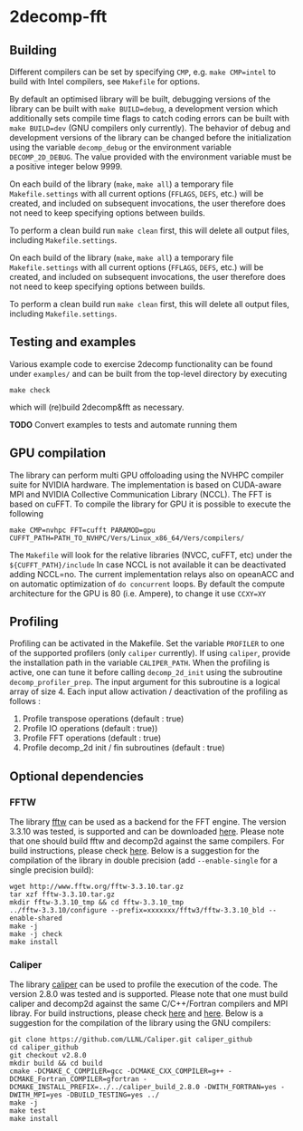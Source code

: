 # 2decomp-fft

## Building

Different compilers can be set by specifying `CMP`, e.g. `make CMP=intel`
to build with Intel compilers, see `Makefile` for options.

By default an optimised library will be built, debugging versions of the
library can be built with `make BUILD=debug`, a development version which 
additionally sets compile time flags to catch coding errors can be built 
with `make BUILD=dev` (GNU compilers only currently). The behavior of debug
and development versions of the library can be changed before the initialization
using the variable ``decomp_debug`` or the environment variable ``DECOMP_2D_DEBUG``.
The value provided with the environment variable must be a positive integer below 9999.

On each build of the library (`make`, `make all`) a temporary file `Makefile.settings` with
all current options (`FFLAGS`, `DEFS`, etc.) will be created, and included
on subsequent invocations, the user therefore does not need to keep
specifying options between builds.

To perform a clean build run `make clean` first, this will delete all
output files, including `Makefile.settings`.

On each build of the library (`make`, `make all`) a temporary file `Makefile.settings` with
all current options (`FFLAGS`, `DEFS`, etc.) will be created, and included
on subsequent invocations, the user therefore does not need to keep
specifying options between builds.

To perform a clean build run `make clean` first, this will delete all
output files, including `Makefile.settings`.

## Testing and examples

Various example code to exercise 2decomp functionality can be found under ``examples/``
and can be built from the top-level directory by executing
```
make check
```
which will (re)build 2decomp&fft as necessary.

**TODO** Convert examples to tests and automate running them

## GPU compilation

The library can perform multi GPU offoloading using the NVHPC compiler suite for NVIDIA hardware. 
The implementation is based on CUDA-aware MPI and NVIDIA Collective Communication Library (NCCL).
The FFT is based on cuFFT. 
To compile the library for GPU it is possible to execute the following
```
make CMP=nvhpc FFT=cufft PARAMOD=gpu CUFFT_PATH=PATH_TO_NVHPC/Vers/Linux_x86_64/Vers/compilers/ 
``` 
The `Makefile` will look for the relative libraries (NVCC, cuFFT, etc) under the `${CUFFT_PATH}/include`
In case NCCL is not available it can  be deactivated adding NCCL=no. The current implementation relays also on opeanACC
and on automatic optimization of `do concurrent` loops.
By default the compute architecture for the GPU is 80 (i.e. Ampere), to change it use `CCXY=XY` 
 
## Profiling

Profiling can be activated in the Makefile. Set the variable `PROFILER` to one of the supported profilers (only `caliper` currently). If using `caliper`, provide the installation path in the variable `CALIPER_PATH`. When the profiling is active, one can tune it before calling `decomp_2d_init` using the subroutine `decomp_profiler_prep`. The input argument for this subroutine is a logical array of size 4. Each input allow activation / deactivation of the profiling as follows :

1. Profile transpose operations (default : true)
2. Profile IO operations (default : true))
3. Profile FFT operations (default : true)
4. Profile decomp_2d init / fin subroutines (default : true)

## Optional dependencies

### FFTW

The library [fftw](http://www.fftw.org/index.html) can be used as a backend for the FFT engine. The version 3.3.10 was tested, is supported and can be downloaded [here](http://www.fftw.org/download.html). Please note that one should build fftw and decomp2d against the same compilers. For build instructions, please check [here](http://www.fftw.org/fftw3_doc/Installation-on-Unix.html). Below is a suggestion for the compilation of the library in double precision (add `--enable-single` for a single precision build):

```
wget http://www.fftw.org/fftw-3.3.10.tar.gz
tar xzf fftw-3.3.10.tar.gz
mkdir fftw-3.3.10_tmp && cd fftw-3.3.10_tmp
../fftw-3.3.10/configure --prefix=xxxxxxx/fftw3/fftw-3.3.10_bld --enable-shared
make -j
make -j check
make install
```

### Caliper

The library [caliper](https://github.com/LLNL/Caliper) can be used to profile the execution of the code. The version 2.8.0 was tested and is supported. Please note that one must build caliper and decomp2d against the same C/C++/Fortran compilers and MPI libray. For build instructions, please check [here](https://github.com/LLNL/Caliper#building-and-installing) and [here](https://software.llnl.gov/Caliper/CaliperBasics.html#build-and-install). Below is a suggestion for the compilation of the library using the GNU compilers:

```
git clone https://github.com/LLNL/Caliper.git caliper_github
cd caliper_github
git checkout v2.8.0
mkdir build && cd build
cmake -DCMAKE_C_COMPILER=gcc -DCMAKE_CXX_COMPILER=g++ -DCMAKE_Fortran_COMPILER=gfortran -DCMAKE_INSTALL_PREFIX=../../caliper_build_2.8.0 -DWITH_FORTRAN=yes -DWITH_MPI=yes -DBUILD_TESTING=yes ../
make -j
make test
make install
```
